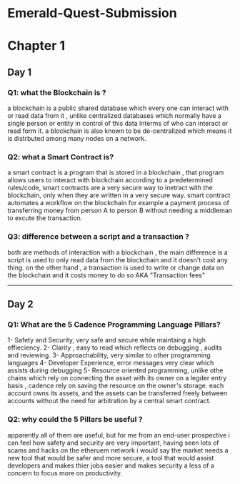 # Emerald-Quest-Submission
# Chapter 1
## Day 1
### Q1: what the Blockchain is ?

a blockchain is a public shared database which every one can interact with or read data from it , unlike centralized databases which normally have a single person or entity in control of this data interms of who can interact or read form it. a blockchain is also known to be de-centralized which means it is distrbuted among many nodes on a network.


### Q2: what a Smart Contract is?

a smart contract is a program that is stored in a blockchain , that program allows users to interact with blockchain according to a predetermined rules/code, smart contracts are a very secure way to inetract with the blockchain, only when they are written in a very secure way. smart contract automates a workflow on the blockchain for example a payment process of transferring money from person A to person B without needing a middleman to excute the transaction.

### Q3:  difference between a script and a transaction ?

both are methods of interaction with a blockchain , the main difference is a script is used to only read data from the blockchain and it doesn't cost any thing. on the other hand , a transaction is used to write or change data on the blockchain and it costs money to do so AKA "Transaction fees"

********************************************************************************************************************************************************************
## Day 2
### Q1: What are the 5 Cadence Programming Language Pillars?

1- Safety and Security, very safe and secure while maintaing a high effieciency.
2- Clarity , easy to read which reflects on debugging , audits and reviewing.
3- Approachability, very similar to other programming languages
4- Developer Experience, error messages very clear which assists during debugging
5- Resource oriented programming, unlike othe chains which rely on connecting the asset with its owner on a legder entry basis , cadence rely on saving the resource on the owner's storage. each account owns its assets, and the assets can be transferred freely between accounts without the need for arbitration by a central smart contract.

### Q2: why could the 5 Pillars be useful ?

apparently all of them are useful, but for me from an end-user prospective i can feel how safety and security are very important, having seen lots of scams and hacks on the etheruem network i would say the market needs a new tool that would be safer and more secure, a tool that would assist developers and makes thier jobs easier and makes security a less of a concern to focus more on productivity.
